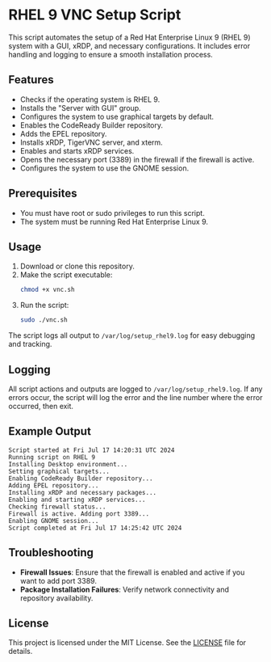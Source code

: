 # RHEL 9 VNC Setup Script

This script automates the setup of a Red Hat Enterprise Linux 9 (RHEL 9) system with a GUI, xRDP, and necessary configurations. It includes error handling and logging to ensure a smooth installation process.

## Features

- Checks if the operating system is RHEL 9.
- Installs the "Server with GUI" group.
- Configures the system to use graphical targets by default.
- Enables the CodeReady Builder repository.
- Adds the EPEL repository.
- Installs xRDP, TigerVNC server, and xterm.
- Enables and starts xRDP services.
- Opens the necessary port (3389) in the firewall if the firewall is active.
- Configures the system to use the GNOME session.

## Prerequisites

- You must have root or sudo privileges to run this script.
- The system must be running Red Hat Enterprise Linux 9.

## Usage

1. Download or clone this repository.
2. Make the script executable:
    ```sh
    chmod +x vnc.sh
    ```
3. Run the script:
    ```sh
    sudo ./vnc.sh
    ```

The script logs all output to `/var/log/setup_rhel9.log` for easy debugging and tracking.

## Logging

All script actions and outputs are logged to `/var/log/setup_rhel9.log`. If any errors occur, the script will log the error and the line number where the error occurred, then exit.

## Example Output

```
Script started at Fri Jul 17 14:20:31 UTC 2024
Running script on RHEL 9
Installing Desktop environment...
Setting graphical targets...
Enabling CodeReady Builder repository...
Adding EPEL repository...
Installing xRDP and necessary packages...
Enabling and starting xRDP services...
Checking firewall status...
Firewall is active. Adding port 3389...
Enabling GNOME session...
Script completed at Fri Jul 17 14:25:42 UTC 2024
```

## Troubleshooting

- **Firewall Issues**: Ensure that the firewall is enabled and active if you want to add port 3389.
- **Package Installation Failures**: Verify network connectivity and repository availability.

## License

This project is licensed under the MIT License. See the [LICENSE](LICENSE) file for details.
